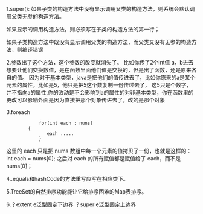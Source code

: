 1.super():
如果子类的构造方法中没有显示调用父类的构造方法，则系统会默认调用父类无参的构造方法。

如果显示的调用构造方法，则必须写在子类的构造方法的第一行；

如果子类构造方法中既没有显示调用父类的构造方法，而父类又没有无参的构造方法，则编译错误

2.参数出了这个方法，这个参数的改变就消失了。
比如你传了2个int值 a，b进去想要让他们交换数值，是在函数里面他们值是交换的，但是出了函数，还是原来各自的值。
因为对于基本类型，java是把他们的值传进去了，比如你原来的a是某个元素的属性，比如是5，他只是把5这个数复制一份传过去了，
这5只是个数字，并不指向a的属性,你的改动是不会影响到a的属性的对非基本类型，你在函数里的更改可以影响外面是因为直接把那个对象传进去了，改的是那个对象  

3.foreach		
 		        
		        for(int each : nuns)
			{
				   each .....
				}
这里的 each 只是把 nums 数组中每一个元素的值拷贝了一份，也就是这样的：int each = nums[0];
之后对 each 的所有赋值都是赋值给了 each，而不是 nums[0]；

4..equals和hashCode的方法重写应写在相应类下。 

5.TreeSet的自然排序功能能让它给排序困难的Map表排序。

6.？extent e泛型固定下边界
   ？super e泛型固定上边界